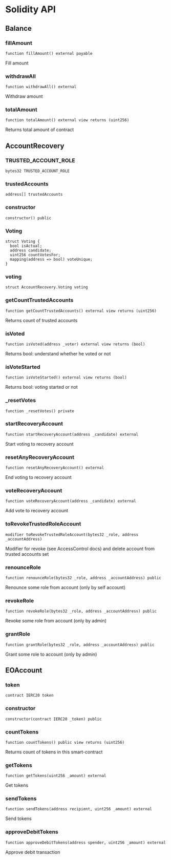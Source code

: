 # Solidity API

## Balance

### fillAmount

```solidity
function fillAmount() external payable
```

Fill amount

### withdrawAll

```solidity
function withdrawAll() external
```

Withdraw amount

### totalAmount

```solidity
function totalAmount() external view returns (uint256)
```

Returns total amount of contract

## AccountRecovery

### TRUSTED_ACCOUNT_ROLE

```solidity
bytes32 TRUSTED_ACCOUNT_ROLE
```

### trustedAccounts

```solidity
address[] trustedAccounts
```

### constructor

```solidity
constructor() public
```

### Voting

```solidity
struct Voting {
  bool isActual;
  address candidate;
  uint256 countVotesFor;
  mapping(address => bool) voteUnique;
}
```

### voting

```solidity
struct AccountRecovery.Voting voting
```

### getCountTrustedAccounts

```solidity
function getCountTrustedAccounts() external view returns (uint256)
```

Returns count of trusted accounts

### isVoted

```solidity
function isVoted(address _voter) external view returns (bool)
```

Returns bool: understand whether he voted or not

### isVoteStarted

```solidity
function isVoteStarted() external view returns (bool)
```

Returns bool: voting started or not

### _resetVotes

```solidity
function _resetVotes() private
```

### startRecoveryAccount

```solidity
function startRecoveryAccount(address _candidate) external
```

Start voting to recovery account

### resetAnyRecoveryAccount

```solidity
function resetAnyRecoveryAccount() external
```

End voting to recovery account

### voteRecoveryAccount

```solidity
function voteRecoveryAccount(address _candidate) external
```

Add vote to recovery account

### toRevokeTrustedRoleAccount

```solidity
modifier toRevokeTrustedRoleAccount(bytes32 _role, address _accountAddress)
```

Modifier for revoke (see AccessControl docs) and delete account from trusted accounts set

### renounceRole

```solidity
function renounceRole(bytes32 _role, address _accountAddress) public
```

Renounce some role from account (only by self account)

### revokeRole

```solidity
function revokeRole(bytes32 _role, address _accountAddress) public
```

Revoke some role from account (only by admin)

### grantRole

```solidity
function grantRole(bytes32 _role, address _accountAddress) public
```

Grant some role to account (only by admin)

## EOAccount

### token

```solidity
contract IERC20 token
```

### constructor

```solidity
constructor(contract IERC20 _token) public
```

### countTokens

```solidity
function countTokens() public view returns (uint256)
```

Returns count of tokens in this smart-contract

### getTokens

```solidity
function getTokens(uint256 _amount) external
```

Get tokens

### sendTokens

```solidity
function sendTokens(address recipient, uint256 _amount) external
```

Send tokens

### approveDebitTokens

```solidity
function approveDebitTokens(address spender, uint256 _amount) external
```

Approve debit transaction

